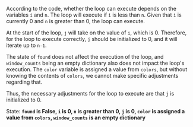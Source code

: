 According to the code, whether the loop can execute depends on the variables `i` and `n`. The loop will execute if `i` is less than `n`. Given that `i` is currently 0 and `n` is greater than 0, the loop can execute. 

At the start of the loop, `j` will take on the value of `i`, which is 0. Therefore, for the loop to execute correctly, `j` should be initialized to 0, and it will iterate up to `n-1`.

The state of `found` does not affect the execution of the loop, and `window_counts` being an empty dictionary also does not impact the loop's execution. The `color` variable is assigned a value from `colors`, but without knowing the contents of `colors`, we cannot make specific adjustments regarding that.

Thus, the necessary adjustments for the loop to execute are that `j` is initialized to 0. 

State: **`found` is False, `i` is 0, `n` is greater than 0, `j` is 0, `color` is assigned a value from `colors`, `window_counts` is an empty dictionary**